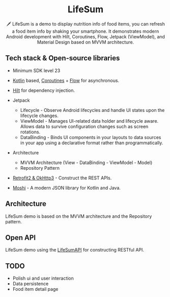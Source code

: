 <h1 align="center">LifeSum</h1>

<p align="center">  
🗡️ LifeSum is a demo to display nutrition info of food items, you can refresh a food item info by shaking your smartphone. It demonstrates modern Android development with Hilt, Coroutines, Flow, Jetpack (ViewModel), and Material Design based on MVVM architecture.
</p>

## Tech stack & Open-source libraries
- Minimum SDK level 23
- [Kotlin](https://kotlinlang.org/) based, [Coroutines](https://github.com/Kotlin/kotlinx.coroutines) + [Flow](https://kotlin.github.io/kotlinx.coroutines/kotlinx-coroutines-core/kotlinx.coroutines.flow/) for asynchronous.
- [Hilt](https://dagger.dev/hilt/) for dependency injection.
- Jetpack
  - Lifecycle - Observe Android lifecycles and handle UI states upon the lifecycle changes.
  - ViewModel - Manages UI-related data holder and lifecycle aware. Allows data to survive configuration changes such as screen rotations.
  - DataBinding - Binds UI components in your layouts to data sources in your app using a declarative format rather than programmatically.
 
- Architecture
  - MVVM Architecture (View - DataBinding - ViewModel - Model)
  - Repository Pattern
- [Retrofit2 & OkHttp3](https://github.com/square/retrofit) - Construct the REST APIs.
- [Moshi](https://github.com/square/moshi/) - A modern JSON library for Kotlin and Java.

## Architecture
LifeSum demo is based on the MVVM architecture and the Repository pattern.

## Open API
LifeSum demo using the [LifeSumAPI](https://api.lifesum.com) for constructing RESTful API.<br>

## TODO
- Polish ui and user interaction
- Data persistence
- Food item detail page
